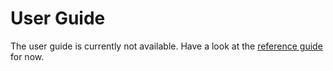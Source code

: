 # User Guide

The user guide is currently not available. Have a look at the
[reference guide](./ref/overview.md) for now.
